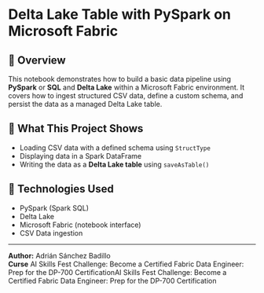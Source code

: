 # Delta Lake Table with PySpark on Microsoft Fabric

## 📌 Overview
This notebook demonstrates how to build a basic data pipeline using **PySpark** or **SQL** and **Delta Lake** within a Microsoft Fabric environment. It covers how to ingest structured CSV data, define a custom schema, and persist the data as a managed Delta Lake table.

## 🚀 What This Project Shows
- Loading CSV data with a defined schema using `StructType`
- Displaying data in a Spark DataFrame
- Writing the data as a **Delta Lake table** using `saveAsTable()`

## 🔧 Technologies Used
- PySpark (Spark SQL)
- Delta Lake
- Microsoft Fabric (notebook interface)
- CSV Data ingestion

---
**Author:** Adrián Sánchez Badillo  
**Curse** AI Skills Fest Challenge: Become a Certified Fabric Data Engineer: Prep for the DP-700 CertificationAI Skills Fest Challenge: Become a Certified Fabric Data Engineer: Prep for the DP-700 Certification

